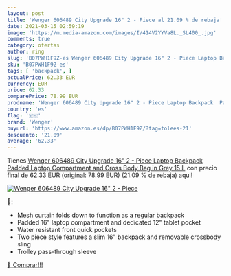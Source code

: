 ```yaml
---
layout: post
title: 'Wenger 606489 City Upgrade 16" 2 - Piece al 21.09 % de rebaja'
date: 2021-03-15 02:59:19
image: 'https://m.media-amazon.com/images/I/414V2YYVa8L._SL400_.jpg'
comments: true
category: ofertas
author: ring
slug: 'B07PWH1F9Z-es Wenger 606489 City Upgrade 16" 2 - Piece Laptop Backpack...'
sku: 'B07PWH1F9Z-es'
tags: [ 'backpack', ]
actualPrice: 62.33 EUR
currency: EUR
price: 62.33
comparePrice: 78.99 EUR
prodname: 'Wenger 606489 City Upgrade 16" 2 - Piece Laptop Backpack  Padded Laptop Compartment and Cross Body Bag in Grey  15 L'
country: 'es'
flag: '🇪🇸'
brand: 'Wenger'
buyurl: 'https://www.amazon.es/dp/B07PWH1F9Z/?tag=tolees-21'
descuento: '21.09'
average: '62.33'
---
```


Tienes [Wenger 606489 City Upgrade 16" 2 - Piece Laptop Backpack  Padded Laptop Compartment and Cross Body Bag in Grey  15 L](https://www.amazon.es/dp/B07PWH1F9Z/?tag=tolees-21) con precio final de  62.33 EUR (original: 78.99 EUR) (21.09 %  de rebaja) aqui!

[![Wenger 606489 City Upgrade 16" 2 - Piece](https://m.media-amazon.com/images/I/414V2YYVa8L._SL400_.jpg)](https://www.amazon.es/dp/B07PWH1F9Z/?tag=tolees-21)

🔎:

- Mesh curtain folds down to function as a regular backpack
- Padded 16" laptop compartment and dedicated 12" tablet pocket
- Water resistant front quick pockets
- Two piece style features a slim 16" backpack and removable crossbody sling
- Trolley pass-through sleeve

[🛒 Comprar!!!](https://www.amazon.es/dp/B07PWH1F9Z/?tag=tolees-21)
